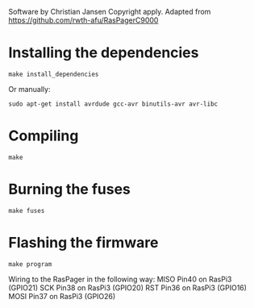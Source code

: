 Software by Christian Jansen Copyright apply.
Adapted from https://github.com/rwth-afu/RasPagerC9000

# Installing the dependencies

    make install_dependencies

Or manually:

    sudo apt-get install avrdude gcc-avr binutils-avr avr-libc

# Compiling

    make

# Burning the fuses

    make fuses

# Flashing the firmware

    make program

Wiring to the RasPager in the following way:
MISO	Pin40 on RasPi3 (GPIO21)
SCK		Pin38 on RasPi3 (GPIO20)
RST		Pin36 on RasPi3 (GPIO16)
MOSI	Pin37 on RasPi3 (GPIO26)
